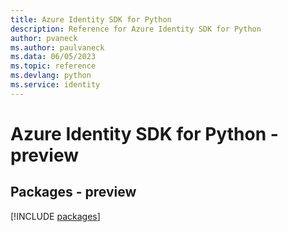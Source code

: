 ```yaml
---
title: Azure Identity SDK for Python
description: Reference for Azure Identity SDK for Python
author: pvaneck
ms.author: paulvaneck
ms.data: 06/05/2023
ms.topic: reference
ms.devlang: python
ms.service: identity
---
```

# Azure Identity SDK for Python - preview
## Packages - preview
[!INCLUDE [packages](identity-index.md)]